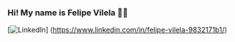 
### Hi! My name is Felipe Vilela 👋🏼

[![LinkedIn](https://img.shields.io/badge/LinkedIn-0077B5?style=for-the-badge&logo=linkedin&logoColor=white)] (https://www.linkedin.com/in/felipe-vilela-9832171b1/)
